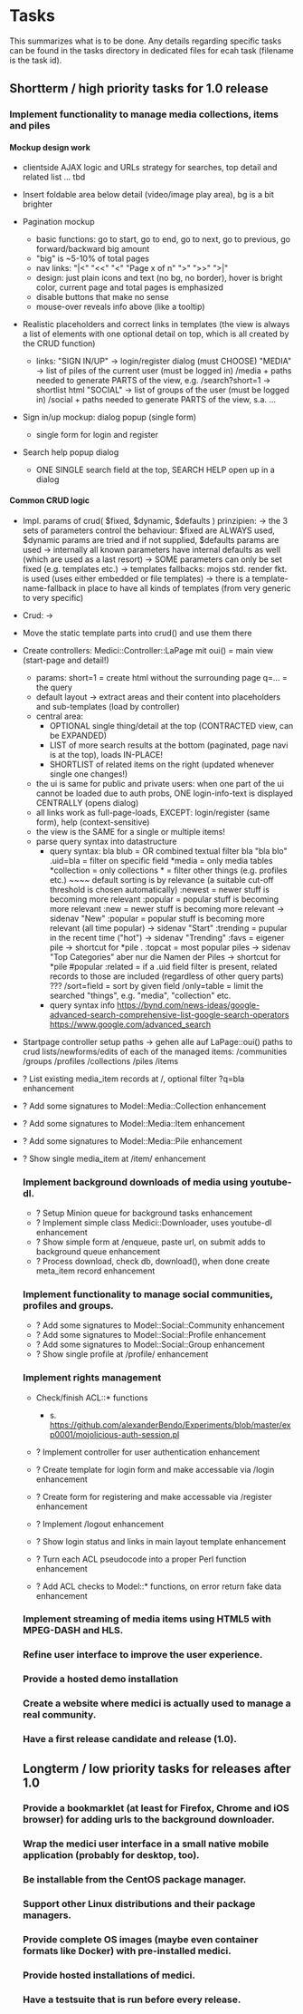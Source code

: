 # Tasks

This summarizes what is to be done. Any details regarding specific tasks
can be found in the tasks directory in dedicated files for ecah task
(filename is the task id).

## Shortterm / high priority tasks for 1.0 release

### Implement functionality to manage media collections, items and piles

#### Mockup design work

- clientside AJAX logic and URLs strategy for searches, top detail and related list
	... tbd

- Insert foldable area below detail (video/image play area), bg is a bit brighter

- Pagination mockup
	- basic functions: go to start, go to end, go to next, go to previous, go forward/backward big amount
	- "big" is ~5-10% of total pages
	- nav links: "|<" "<<" "<" "Page x of n" ">" ">>" ">|"
	- design: just plain icons and text (no bg, no border), 
		hover is bright color, current page and total pages is emphasized
	- disable buttons that make no sense
	- mouse-over reveals info above (like a tooltip)

- Realistic placeholders and correct links in templates
	(the view is always a list of elements with one optional detail on top, which is
	all created by the CRUD function)
	- links:
		"SIGN IN/UP" -> login/register dialog (must CHOOSE)
		"MEDIA" -> list of piles of the current user (must be logged in)
			/media
			+ paths needed to generate PARTS of the view, e.g.
				/search?short=1 -> shortlist html
		"SOCIAL" -> list of groups of the user (must be logged in)
			/social
			+ paths needed to generate PARTS of the view, s.a.
				...

- Sign in/up mockup: dialog popup (single form)
	- single form for login and register

- Search help popup dialog
	- ONE SINGLE search field at the top, SEARCH HELP open up in a dialog

#### Common CRUD logic

- Impl. params of crud( $fixed, $dynamic, $defaults ) prinzipien:
	-> the 3 sets of parameters control the behaviour:
			$fixed are ALWAYS used, $dynamic params are tried and if not supplied, $defaults params are used
	-> internally all known parameters have internal defaults as well (which are used as a last resort)
	-> SOME parameters can only be set fixed (e.g. templates etc.)
	-> templates fallbacks: mojos std. render fkt. is used (uses either embedded or file templates)
	-> there is a template-name-fallback in place to have all kinds of templates (from very generic to very specific)

- Crud: <table> -> <div>

- Move the static template parts into crud() and use them there

- Create controllers: Medici::Controller::LaPage mit oui() = main view (start-page and detail!)
	- params:
			short=1 = create html without the surrounding page
			q=... = the query
	- default layout -> extract areas and their content into placeholders and sub-templates (load by controller)
	- central area:
		- OPTIONAL single thing/detail at the top (CONTRACTED view, can be EXPANDED)
		- LIST of more search results at the bottom (paginated, page navi is at the top), loads IN-PLACE!
		- SHORTLIST of related items on the right (updated whenever single one changes!)
	- the ui is same for public and private users: when one part of the ui cannot be loaded
		due to auth probs, ONE login-info-text is displayed CENTRALLY (opens dialog)
	- all links work as full-page-loads, EXCEPT: login/register (same form), help (context-sensitive)
	- the view is the SAME for a single or multiple items!
	- parse query syntax into datastructure
		- query syntax:
				bla blub			= OR combined textual filter
				bla
				"bla blo"
				.uid=bla				= filter on specific field
				*media				= only media tables
				*collection		= only collections
				*<more>				= filter other things (e.g. profiles etc.)
			  ~~~~ default sorting is by relevance (a suitable cut-off threshold is chosen automatically)
				:newest				= newer stuff is becoming more relevant
				:popular			= popular stuff is becoming more relevant
				:new   				= newer stuff is becoming more relevant
					-> sidenav "New"
				:popular			= popular stuff is becoming more relevant (all time popular)
					-> sidenav "Start"
				:trending			= pupular in the recent time ("hot")
					-> sidenav "Trending"
				:favs 				= eigener pile
					-> shortcut for *pile .
				:topcat				= most popular piles
					-> sidenav "Top Categories" aber nur die Namen der Piles
					-> shortcut for *pile #popular
				:related      = if a .uid field filter is present, related records to those are included
												(regardless of other query parts)
				???
				/sort=field		= sort by given field
				/only=table		= limit the searched "things", e.g. "media", "collection" etc.
		- query syntax info
			https://bynd.com/news-ideas/google-advanced-search-comprehensive-list-google-search-operators
			https://www.google.com/advanced_search

- Startpage controller setup paths -> gehen alle auf LaPage::oui()
		paths to crud lists/newforms/edits of each of the managed items:
			/communities
			/groups
			/profiles
			/collections
			/piles
			/items

- ? List existing media_item records at /, optional filter ?q=bla enhancement
- ? Add some signatures to Model::Media::Collection enhancement
- ? Add some signatures to Model::Media::Item enhancement
- ? Add some signatures to Model::Media::Pile enhancement
- ? Show single media_item at /item/<uid> enhancement

### Implement background downloads of media using youtube-dl.

- ? Setup Minion queue for background tasks enhancement
- ? Implement simple class Medici::Downloader, uses youtube-dl enhancement
- ? Show simple form at /enqueue, paste url, on submit adds to background queue enhancement
- ? Process download, check db, download(), when done create meta_item record enhancement

### Implement functionality to manage social communities, profiles and groups.

- ? Add some signatures to Model::Social::Community enhancement
- ? Add some signatures to Model::Social::Profile enhancement
- ? Add some signatures to Model::Social::Group enhancement
- ? Show single profile at /profile/<uid> enhancement

### Implement rights management

- Check/finish ACL::* functions
	- s. https://github.com/alexanderBendo/Experiments/blob/master/exp0001/mojolicious-auth-session.pl

- ? Implement controller for user authentication enhancement
- ? Create template for login form and make accessable via /login enhancement
- ? Create form for registering and make accessable via /register enhancement
- ? Implement /logout enhancement
- ? Show login status and links in main layout template enhancement
- ? Turn each ACL pseudocode into a proper Perl function enhancement
- ? Add ACL checks to Model::* functions, on error return fake data enhancement

### Implement streaming of media items using HTML5 with MPEG-DASH and HLS.

### Refine user interface to improve the user experience.

### Provide a hosted demo installation

### Create a website where medici is actually used to manage a real community.

### Have a first release candidate and release (1.0).



## Longterm / low priority tasks for releases after 1.0

### Provide a bookmarklet (at least for Firefox, Chrome and iOS browser) for adding urls to the background downloader.

### Wrap the medici user interface in a small native mobile application (probably for desktop, too).

### Be installable from the CentOS package manager.

### Support other Linux distributions and their package managers.

### Provide complete OS images (maybe even container formats like Docker) with pre-installed medici.

### Provide hosted installations of medici.

### Have a testsuite that is run before every release.


















